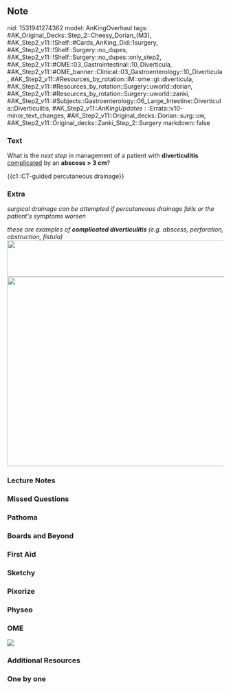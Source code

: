 ## Note
nid: 1531941274362
model: AnKingOverhaul
tags: #AK_Original_Decks::Step_2::Cheesy_Dorian_(M3), #AK_Step2_v11::!Shelf::#Cards_AnKing_Did::1surgery, #AK_Step2_v11::!Shelf::Surgery::no_dupes, #AK_Step2_v11::!Shelf::Surgery::no_dupes::only_step2, #AK_Step2_v11::#OME::03_Gastrointestinal::10_Diverticula, #AK_Step2_v11::#OME_banner::Clinical::03_Gastroenterology::10_Diverticula, #AK_Step2_v11::#Resources_by_rotation::IM::ome::gi::diverticula, #AK_Step2_v11::#Resources_by_rotation::Surgery::uworld::dorian, #AK_Step2_v11::#Resources_by_rotation::Surgery::uworld::zanki, #AK_Step2_v11::#Subjects::Gastroenterology::06_Large_Intestine::Diverticula::Diverticulitis, #AK_Step2_v11::$AnKingUpdates::$Errata::v10-minor_text_changes, #AK_Step2_v11::Original_decks::Dorian::surg::uw, #AK_Step2_v11::Original_decks::Zanki_Step_2::Surgery
markdown: false

### Text
What is the <i>next step</i> in management of a patient with
<b>diverticulitis</b> <u>complicated</u> by an <b>abscess > 3
cm</b>?
<div>
  {{c1::CT-guided percutaneous drainage}}
</div>

### Extra
<i>surgical drainage can be attempted if percutaneous drainage
fails or the patient's symptoms worsen</i>
<div>
  <div>
    <div>
      <i>these are examples of <b>complicated diverticulitis</b>
      (e.g. abscess, perforation, obstruction, fistula)</i>
    </div>
    <div>
      <div>
        <i><img src="paste-2994000227205121.jpg" class="" style=
        "height: 85px; width: 511px;"></i>
      </div>
      <div>
        <i><img src="paste-2816368969777153.jpg" class="" style=
        "height: 441px; width: 511px;"></i>
      </div>
    </div>
  </div>
</div>

### Lecture Notes


### Missed Questions


### Pathoma


### Boards and Beyond


### First Aid


### Sketchy


### Pixorize


### Physeo


### OME
<div class="ome-widget">
  <a href=
  "https://onlinemeded.org/spa/gastroenterology/diverticula/acquire?ref=anki">
  <img src="_OME_AnkiFlashcards_Lesson_2.png"></a>
</div>

### Additional Resources


### One by one

